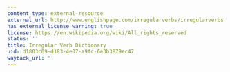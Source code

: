 ```yaml
---
content_type: external-resource
external_url: http://www.englishpage.com/irregularverbs/irregularverbs.html
has_external_license_warning: true
license: https://en.wikipedia.org/wiki/All_rights_reserved
status: ''
title: Irregular Verb Dictionary
uid: d1803c09-d183-4e07-a9fc-6e3b3879ec47
wayback_url: ''
---
```

